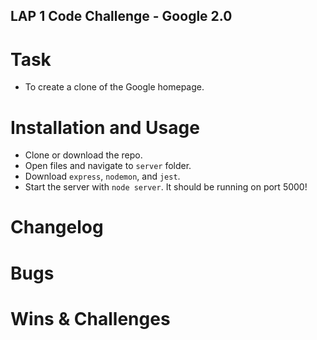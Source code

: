 ## LAP 1 Code Challenge - Google 2.0
# Task
- To create a clone of the Google homepage.

# Installation and Usage
- Clone or download the repo.
- Open files and navigate to ```server``` folder.
- Download ```express```, ```nodemon```, and ```jest```.
- Start the server with ```node server```. It should be running on port 5000!

# Changelog

# Bugs

# Wins & Challenges
